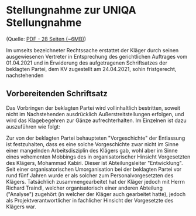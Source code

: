 # Stellungnahme zur UNIQA Stellungnahme


(Quelle: [PDF - 28 Seiten (~6MB)](pdfs/2021-05-14--stellungnahme.pdf))

Im umseits bezeichneter Rechtssache erstattet der Kläger durch seinen ausgewiesenen Vertreter in Entsprechung des gerichtlichen Auftrages vom 01.04.2021 und in Erwiderung
des aufgetragenen Schriftsatzes der beklagten Partei, dem KV
zugestellt am 24.04.2021, sohin fristgerecht, nachstehenden


## Vorbereitenden  Schriftsatz


Das Vorbringen der beklagten Partei wird vollinhaltlich bestritten, soweit nicht im Nachstehenden ausdrücklich Außerstreitstellungen erfolgen, und wird das Klagebegehren zur
Gänze aufrechterhalten. Im Einzelnen ist dazu auszuführen wie folgt:

Zur von der beklagten Partei behaupteten "Vorgeschichte"
der Entlassung ist festzuhalten, dass es eine solche Vorgeschichte zwar nicht im Sinne einer mangelnden Arbeitsdisziplin des Klägers gab, wohl aber im Sinne eines vehementen Mobbings des in organisatorischer Hinsicht
Vorgesetzten des Klägers, Mohammad Kabiri.  Dieser ist
Abteilungsleiter "Entwicklung". Seit einer organisatorischen Umorganisation bei der beklagten Partei vor rund
fünf Jahren wurde er als solcher zum Personalvorgesetzten des Klägers.   Tatsächlich zusammengearbeitet hat der Kläger jedoch
mit Herrn Richard Traindl, welcher organisatorisch einer
anderen Abteilung ("Analyse") zugehört (in welcher der Kläger auch gearbeitet hatte), jedoch als Projektverantwortlicher in
fachlicher Hinsicht der Vorgesetzte des Klägers war.












